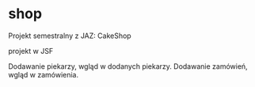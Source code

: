 shop
====

Projekt semestralny z JAZ: CakeShop

projekt w JSF

Dodawanie piekarzy, wgląd w dodanych piekarzy.
Dodawanie zamówień, wgląd w zamówienia.
